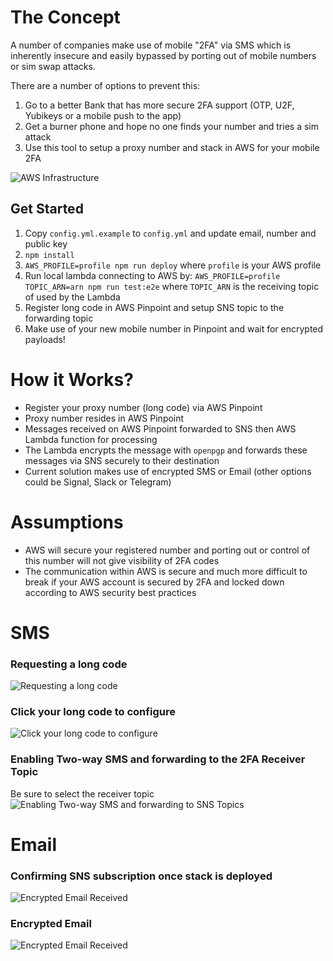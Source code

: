 # The Concept

A number of companies make use of mobile "2FA" via SMS which is inherently insecure and easily bypassed by porting out of mobile numbers or sim swap attacks. 

There are a number of options to prevent this:
1. Go to a better Bank that has more secure 2FA support (OTP, U2F, Yubikeys or a mobile push to the app)
2. Get a burner phone and hope no one finds your number and tries a sim attack
3. Use this tool to setup a proxy number and stack in AWS for your mobile 2FA

![AWS Infrastructure](https://github.com/BenEdridge/2fa-proxy/raw/master/structure.png)

## Get Started

1. Copy `config.yml.example` to `config.yml` and update email, number and public key
2. `npm install`
3. `AWS_PROFILE=profile npm run deploy` where `profile` is your AWS profile
4. Run local lambda connecting to AWS by: `AWS_PROFILE=profile TOPIC_ARN=arn npm run test:e2e` where `TOPIC_ARN` is the receiving topic of used by the Lambda
5. Register long code in AWS Pinpoint and setup SNS topic to the forwarding topic
6. Make use of your new mobile number in Pinpoint and wait for encrypted payloads!

# How it Works?

- Register your proxy number (long code) via AWS Pinpoint
- Proxy number resides in AWS Pinpoint 
- Messages received on AWS Pinpoint forwarded to SNS then AWS Lambda function for processing
- The Lambda encrypts the message with `openpgp` and forwards these messages via SNS securely to their destination
- Current solution makes use of encrypted SMS or Email (other options could be Signal, Slack or Telegram)

# Assumptions

- AWS will secure your registered number and porting out or control of this number will not give visibility of 2FA codes
- The communication within AWS is secure and much more difficult to break if your AWS account is secured by 2FA and locked down according to AWS security best practices

# SMS

### Requesting a long code
![Requesting a long code](./images/RequestLongCode.png)

### Click your long code to configure
![Click your long code to configure](./images/SmsAndVoice.png)

### Enabling Two-way SMS and forwarding to the 2FA Receiver Topic
Be sure to select the receiver topic
![Enabling Two-way SMS and forwarding to SNS Topics](./images/2WaySMS.png)

# Email

### Confirming SNS subscription once stack is deployed 
![Encrypted Email Received](./images/SubscriptionConfirmation.png)

### Encrypted Email
![Encrypted Email Received](./images/EncryptedEmail.png)